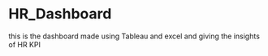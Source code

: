 # HR_Dashboard
this is the dashboard made using Tableau and excel and giving the insights of HR KPI
